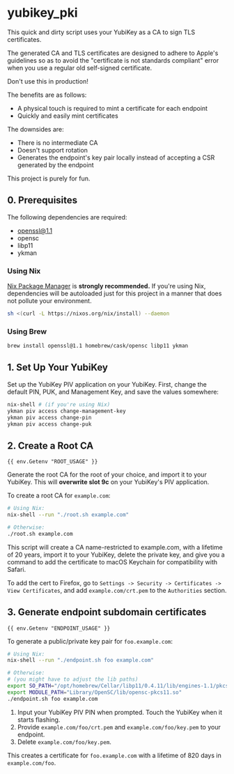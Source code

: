 # yubikey_pki

This quick and dirty script uses your YubiKey as a CA to sign TLS certificates.

The generated CA and TLS certificates are designed to adhere to Apple's guidelines
so as to avoid the "certificate is not standards compliant" error when you use a
regular old self-signed certificate.

Don't use this in production!

The benefits are as follows:

- A physical touch is required to mint a certificate for each endpoint
- Quickly and easily mint certificates

The downsides are:

- There is no intermediate CA
- Doesn't support rotation
- Generates the endpoint's key pair locally instead of accepting a CSR generated by the endpoint

This project is purely for fun.

## 0. Prerequisites

The following dependencies are required:

- openssl@1.1
- opensc
- libp11
- ykman

### Using Nix

[Nix Package Manager](https://nixos.org/download.html) is **strongly
recommended.** If you're using Nix, dependencies will be autoloaded
just for this project in a manner that does not pollute your environment.

```bash
sh <(curl -L https://nixos.org/nix/install) --daemon
```

### Using Brew

```bash
brew install openssl@1.1 homebrew/cask/opensc libp11 ykman
```

## 1. Set Up Your YubiKey

Set up the YubiKey PIV application on your YubiKey.
First, change the default PIN, PUK, and Management Key, and save the values somewhere:

```bash
nix-shell # (if you're using Nix)
ykman piv access change-management-key
ykman piv access change-pin
ykman piv access change-puk
```

## 2. Create a Root CA

```
{{ env.Getenv "ROOT_USAGE" }}
```

Generate the root CA for the root of your choice, and import it to your YubiKey.
This will **overwrite slot 9c** on your YubiKey's PIV application.

To create a root CA for `example.com`:

```bash
# Using Nix:
nix-shell --run "./root.sh example.com"

# Otherwise:
./root.sh example.com
```

This script will create a CA name-restricted to example.com, with a
lifetime of 20 years, import it to your YubiKey, delete the private key,
and give you a command to add the certificate to macOS Keychain for
compatibility with Safari.

To add the cert to Firefox, go to `Settings -> Security -> Certificates -> View Certificates`,
and add `example.com/crt.pem` to the `Authorities` section.

## 3. Generate endpoint subdomain certificates

```
{{ env.Getenv "ENDPOINT_USAGE" }}
```

To generate a public/private key pair for `foo.example.com`:

```bash
# Using Nix:
nix-shell --run "./endpoint.sh foo example.com"

# Otherwise:
# (you might have to adjust the lib paths)
export SO_PATH="/opt/homebrew/Cellar/libp11/0.4.11/lib/engines-1.1/pkcs11.dylib"
export MODULE_PATH="Library/OpenSC/lib/opensc-pkcs11.so"
./endpoint.sh foo example.com
```

1. Input your YubiKey PIV PIN when prompted. Touch the YubiKey when it starts flashing.
2. Provide `example.com/foo/crt.pem` and `example.com/foo/key.pem` to your endpoint.
3. Delete `example.com/foo/key.pem`.

This creates a certificate for `foo.example.com` with a lifetime of 820 days in `example.com/foo`.
